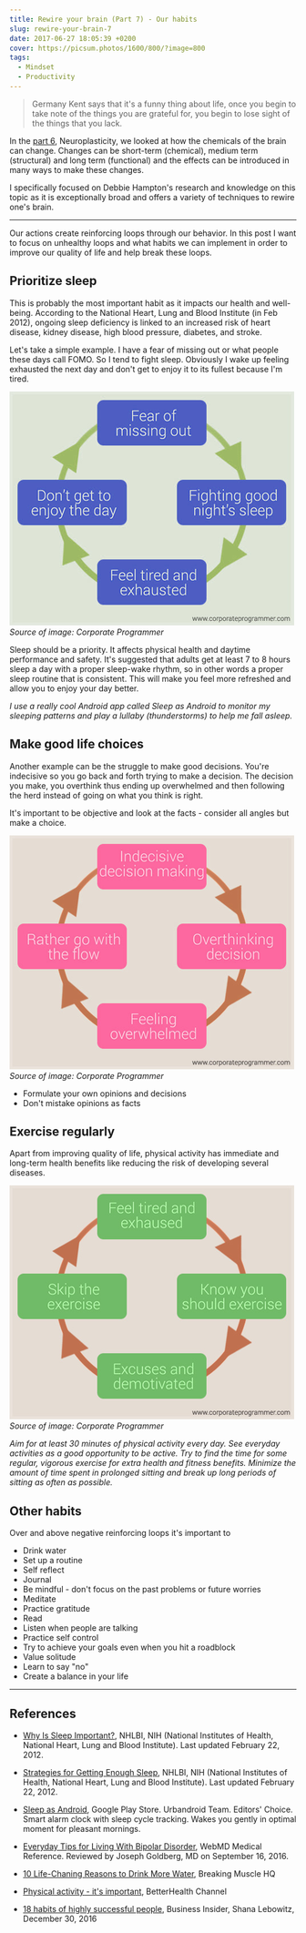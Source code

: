 ```yaml
---
title: Rewire your brain (Part 7) - Our habits
slug: rewire-your-brain-7
date: 2017-06-27 18:05:39 +0200
cover: https://picsum.photos/1600/800/?image=800
tags:
  - Mindset
  - Productivity
---
```


> Germany Kent says that it's a funny thing about life, once you begin to take
> note of the things you are grateful for, you begin to lose sight of the
> things that you lack.

In the [part 6](/blog/rewire-your-brain-6/), Neuroplasticity,
we looked at how the chemicals of the brain can change. Changes can be short-term
(chemical), medium term (structural) and long term (functional) and the effects
can be introduced in many ways to make these changes.

I specifically focused on Debbie Hampton's research and knowledge on this topic
as it is exceptionally broad and offers a variety of techniques to rewire
one's brain.

---

Our actions create reinforcing loops through our behavior. In this post I want
to focus on unhealthy loops and what habits we can implement in order to
improve our quality of life and help break these loops.

## Prioritize sleep

This is probably the most important habit as it impacts our health and well-being.
According to the National Heart, Lung and Blood Institute (in Feb 2012),
ongoing sleep deficiency is linked to an increased risk
of heart disease, kidney disease, high blood pressure, diabetes, and stroke.

Let's take a simple example. I have a fear of missing out or what people
these days call FOMO. So I tend to fight sleep. Obviously I wake up feeling
exhausted the next day and don't get to enjoy it to its fullest because I'm tired.

![Cycle](./reinforcing-loop-for-bad-sleep.jpg 'Reinforcing loop for bad sleep patterns')
_Source of image: Corporate Programmer_

Sleep should be a priority. It affects physical health and daytime performance
and safety. It's suggested that adults get at least 7 to 8 hours sleep a day
with a proper sleep-wake rhythm, so in other words a proper sleep routine
that is consistent. This will make you feel more refreshed and allow you
to enjoy your day better.

_I use a really cool Android app called Sleep as Android to monitor my sleeping
patterns and play a lullaby (thunderstorms) to help me fall asleep._

## Make good life choices

Another example can be the struggle to make good decisions. You're indecisive so
you go back and forth trying to make a decision. The decision you make, you
overthink thus ending up overwhelmed and then following the herd instead of
going on what you think is right.

It's important to be objective and look at the facts - consider all angles but
make a choice.

![Cycle](./reinforcing-loop-for-bad-decisions.jpg 'Reinforcing loop for bad decision making')
_Source of image: Corporate Programmer_

- Formulate your own opinions and decisions
- Don't mistake opinions as facts

## Exercise regularly

Apart from improving quality of life, physical activity has immediate and long-term
health benefits like reducing the risk of developing several diseases.

![Cycle](./reinforcing-loop-for-no-exercise.jpg 'Reinforcing loop for no exercise')
_Source of image: Corporate Programmer_

_Aim for at least 30 minutes of physical activity every day.
See everyday activities as a good opportunity to be active.
Try to find the time for some regular, vigorous exercise for extra health and fitness benefits.
Minimize the amount of time spent in prolonged sitting and break up long periods of sitting as often as possible._

## Other habits

Over and above negative reinforcing loops it's important to

- Drink water
- Set up a routine
- Self reflect
- Journal
- Be mindful - don't focus on the past problems or future worries
- Meditate
- Practice gratitude
- Read
- Listen when people are talking
- Practice self control
- Try to achieve your goals even when you hit a roadblock
- Value solitude
- Learn to say "no"
- Create a balance in your life

---

## References

- [Why Is Sleep Important?](https://www.nhlbi.nih.gov/health/health-topics/topics/sdd/why),
  NHLBI, NIH (National Institutes of Health, National Heart, Lung and Blood Institute).
  Last updated February 22, 2012.

- [Strategies for Getting Enough Sleep](https://www.nhlbi.nih.gov/health/health-topics/topics/sdd/strategies),
  NHLBI, NIH (National Institutes of Health, National Heart, Lung and Blood Institute).
  Last updated February 22, 2012.

- [Sleep as Android](https://play.google.com/store/apps/details?id=com.urbandroid.sleep),
  Google Play Store. Urbandroid Team. Editors' Choice. Smart alarm clock with
  sleep cycle tracking. Wakes you gently in optimal moment for pleasant mornings.

- [Everyday Tips for Living With Bipolar Disorder](http://www.webmd.com/bipolar-disorder/guide/living-healthy-life-with-bipolar),
  WebMD Medical Reference. Reviewed by Joseph Goldberg, MD on September 16, 2016.

- [10 Life-Chaning Reasons to Drink More Water](https://breakingmuscle.com/learn/10-life-changing-reasons-to-drink-more-water),
  Breaking Muscle HQ

- [Physical activity - it's important](https://www.betterhealth.vic.gov.au/health/healthyliving/physical-activity-its-important),
  BetterHealth Channel

- [18 habits of highly successful people](http://www.businessinsider.com/habits-of-highly-successful-people-2016-12),
  Business Insider, Shana Lebowitz, December 30, 2016

[bad-sleep]: /images/rewire-your-brain-7/reinforcing-loop-for-bad-sleep.jpg 'Reinforcing loop for bad sleep patterns'
[bad-decision-making]: /images/rewire-your-brain-7/reinforcing-loop-for-bad-decisions.jpg 'Reinforcing loop for bad decision making'
[no-exercise]: /images/rewire-your-brain-7/reinforcing-loop-for-no-exercise.jpg 'Reinforcing loop for no exercise'
